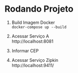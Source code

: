 # Rodando Projeto 

1) Build Imagem Docker <br>
```docker-compose up --build```

2) Acessar Serviço A <br>
http://localhost:8081 

3) Informar CEP 

4) Acessar Serviço Zipkin <br>
http://localhost:9411/

